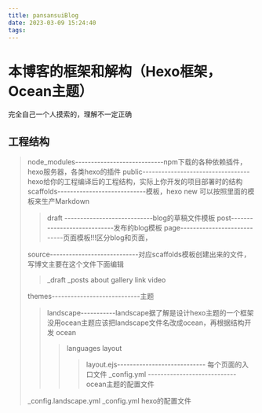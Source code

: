 ```yaml
---
title: pansansuiBlog
date: 2023-03-09 15:24:40
tags:
---
```

# 本博客的框架和解构（Hexo框架，Ocean主题）
完全自己一个人摸索的，理解不一定正确
## 工程结构
> node_modules----------------------------npm下载的各种依赖插件，hexo服务器，各类hexo的插件
> public----------------------------------hexo给你的工程编译后的工程结构，实际上你开发的项目部署时的结构
> scaffolds----------------------------模板，hexo new 可以按照里面的模板来生产Markdown
>> draft ----------------------------blog的草稿文件模板
>> post----------------------------发布的blog模板
>> page----------------------------页面模板!!!区分blog和页面，
>
> source----------------------------对应scaffolds模板创建出来的文件，写博文主要在这个文件下面编辑
>> _draft
>> _posts
>> about
>> gallery
>> link
>> video
>
> themes----------------------------主题
>>landscape-----------landscape据了解是设计hexo主题的一个框架没用ocean主题应该把landscape文件名改成ocean，再根据结构开发
>>ocean
>>>languages
>>>layout
>>>>layout.ejs---------------------------- 每个页面的入口文件
>>>_config.yml ----------------------------ocean主题的配置文件
>
> _config.landscape.yml
> _config.yml hexo的配置文件
